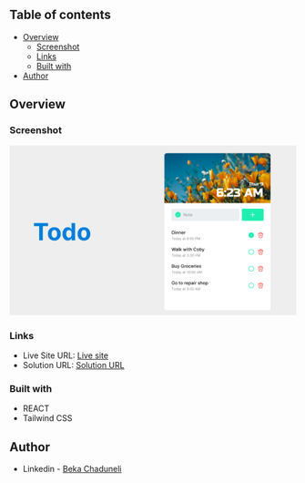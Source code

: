## Table of contents

- [Overview](#overview)
  - [Screenshot](#screenshot)
  - [Links](#links)
  - [Built with](#built-with)
- [Author](#author)

## Overview

### Screenshot

![](/design/preview.png)

### Links

- Live Site URL: [Live site](https://todo-ui-1b33c.web.app/)
- Solution URL: [Solution URL](https://github.com/bekaChaduneli/Todo-UI-REACT)

### Built with

- REACT
- Tailwind CSS

## Author

- Linkedin - [Beka Chaduneli](https://www.linkedin.com/in/beka-chaduneli-28203422b/)
